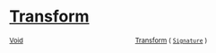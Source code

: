 # [Transform](./Binarization-100663644.md)



<sub>[Void](https://docs.microsoft.com/en-us/dotnet/api/System.Void)</sub><img width=200/><sub>[Transform](./Binarization-100663644.md) ( [`Signature`](./../../Signature.md) )</sub><br>


